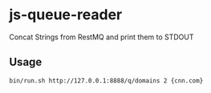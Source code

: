 # js-queue-reader
Concat Strings from RestMQ and print them to STDOUT

## Usage

    bin/run.sh http://127.0.0.1:8888/q/domains 2 {cnn.com}
